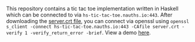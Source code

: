 This repository contains a tic tac toe implementation written in Haskell which can be connected to via `hs-tic-tac-toe.nauths.io:443`. After downloading the [server.crt file](https://raw.githubusercontent.com/tim-br/hs-tic-tac-toe/main/server.crt), you can connect via openssl using `openssl s_client -connect hs-tic-tac-toe.nauths.io:443 -CAfile server.crt -verify 1 -verify_return_error -brief`. View a demo [here](https://asciinema.org/a/tkVM26PhPAjUt3sSXLtl9l2uu).
